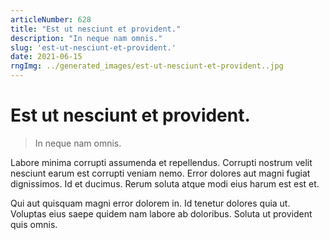 ```yaml
---
articleNumber: 628
title: "Est ut nesciunt et provident."
description: "In neque nam omnis."
slug: 'est-ut-nesciunt-et-provident.'
date: 2021-06-15
rngImg: ../generated_images/est-ut-nesciunt-et-provident..jpg
---
```


# Est ut nesciunt et provident.

> In neque nam omnis.

Labore minima corrupti assumenda et repellendus. Corrupti nostrum velit nesciunt earum est corrupti veniam nemo. Error dolores aut magni fugiat dignissimos. Id et ducimus. Rerum soluta atque modi eius harum est est et.
 Qui aut quisquam magni error dolorem in. Id tenetur dolores quia ut. Voluptas eius saepe quidem nam labore ab doloribus. Soluta ut provident quis omnis.
